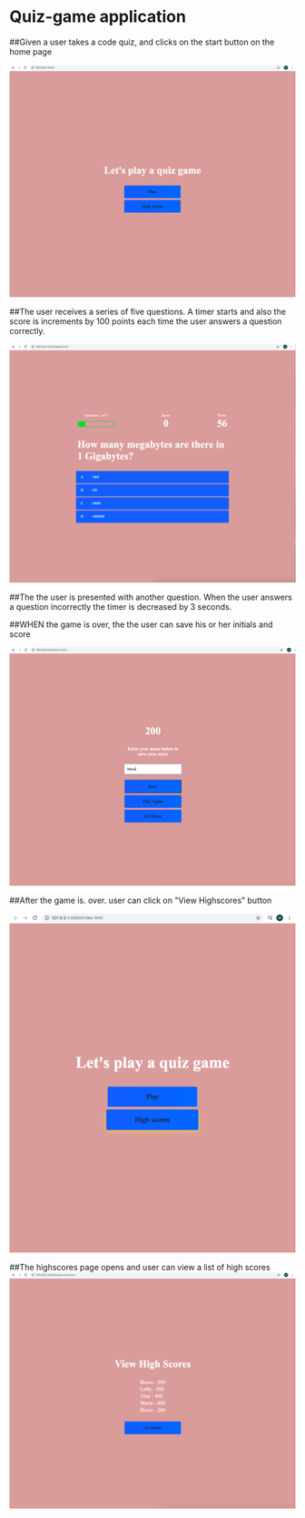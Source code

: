 # Quiz-game application

##Given a user takes a code quiz, and clicks on the start button on the home page

![](screenshots/1-opening-screen.png)

##The user receives a series of five questions. A timer starts and also the score is increments by 100 points each time the user answers a question correctly.

![](screenshots/2-question1.png)

##The the user is presented with another question. When the user answers a question incorrectly the timer is decreased by 3 seconds. 

##WHEN the game is over, the the user can save his or her initials and score

![](screenshots/5-savescore.png)

##After the game is. over. user can click on "View Highscores" button

![](screenshots/6-view-highscores.png)

##The highscores page opens and user can view a list of high scores
![](screenshots/7-highscores.png)


